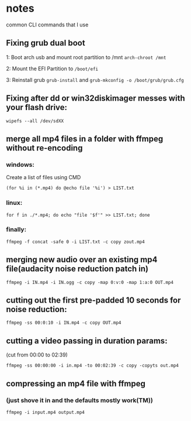 # notes
common CLI commands that I use
  
## Fixing grub dual boot
1: Boot arch usb and mount root partition to /mnt `arch-chroot /mnt`

2: Mount the EFI Partition to `/boot/efi`

3: Reinstall grub `grub-install` and `grub-mkconfig -o /boot/grub/grub.cfg`

## Fixing after dd or win32diskimager messes with your flash drive:

```
wipefs --all /dev/sdXX
```

## merge all mp4 files in a folder with ffmpeg without re-encoding
### windows:
Create a list of files using CMD
```
(for %i in (*.mp4) do @echo file '%i') > LIST.txt
```	
### linux:
```
for f in ./*.mp4; do echo "file '$f'" >> LIST.txt; done
```
### finally:
```
ffmpeg -f concat -safe 0 -i LIST.txt -c copy zout.mp4
```

## merging new audio over an existing mp4 file(audacity noise reduction patch in)
```
ffmpeg -i IN.mp4 -i IN.ogg -c copy -map 0:v:0 -map 1:a:0 OUT.mp4
```

## cutting out the first pre-padded 10 seconds for noise reduction:
```
ffmpeg -ss 00:0:10 -i IN.mp4 -c copy OUT.mp4
```

## cutting a video passing in duration params:
(cut from 00:00 to 02:39)
```
ffmpeg -ss 00:00:00 -i in.mp4 -to 00:02:39 -c copy -copyts out.mp4
```

## compressing an mp4 file with ffmpeg
### (just shove it in and the defaults mostly work(TM))
```
ffmpeg -i input.mp4 output.mp4
```

